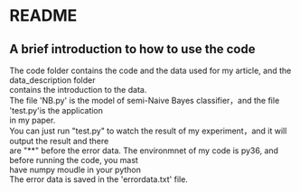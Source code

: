 README
======
A brief introduction to how to use the code
------

The code folder contains the code and the data used for my article, and the data_description folder<br>
contains the introduction to the data. <br>
The file 'NB.py' is the model of semi-Naive Bayes classifier，and the file 'test.py'is the application<br> 
in my paper.<br>
You can just run "test.py" to watch the result of my experiment，and it will output the result and there <br>
are "**" before the error data. The environmnet of my code is py36, and before running the code, you mast <br>
have numpy moudle in your python<br> 
The error data is saved in the 'errordata.txt' file.
